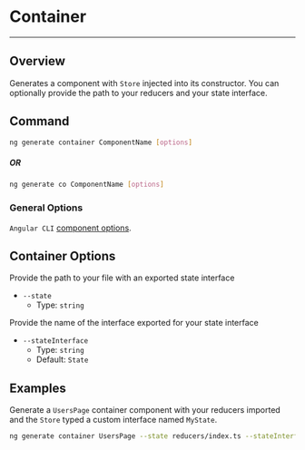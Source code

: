 # Container

---

## Overview

Generates a component with `Store` injected into its constructor. You can optionally provide the path to your reducers and your state interface.

## Command

```sh
ng generate container ComponentName [options]
```

##### OR

```sh
ng generate co ComponentName [options]
```

### General Options

`Angular CLI` [component options](https://github.com/angular/angular-cli/wiki/generate-component#options).

## Container Options

Provide the path to your file with an exported state interface

- `--state`
  - Type: `string`

Provide the name of the interface exported for your state interface

- `--stateInterface`
  - Type: `string`
  - Default: `State`

## Examples

Generate a `UsersPage` container component with your reducers imported and the `Store` typed a custom interface named `MyState`.

```sh
ng generate container UsersPage --state reducers/index.ts --stateInterface MyState
```
